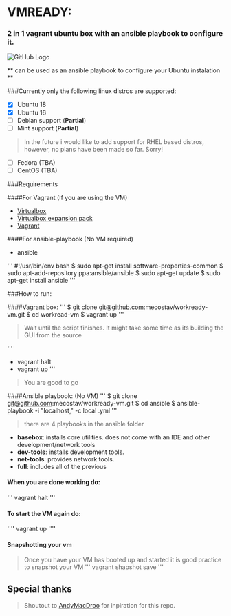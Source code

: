 # VMREADY:
### 2 in 1 vagrant ubuntu box with an ansible playbook to configure it.

![GitHub Logo](https://media2.giphy.com/media/l1CC5T7JDUfU62uTC/source.gif)

** can be used as an ansible playbook to configure your Ubuntu instalation **

###Currently only the following linux distros are supported:

- [x] Ubuntu 18
- [x] Ubuntu 16
- [ ] Debian support (**Partial**)
- [ ] Mint support   (**Partial**)

> In the future i would like to add support for RHEL based distros, however, no plans have been made so far. Sorry!

- [ ] Fedora (TBA)
- [ ] CentOS (TBA)

###Requirements

####For Vagrant (If you are using the VM)

- [Virtualbox](https://www.virtualbox.org/wiki/Downloads)
- [Virtualbox expansion pack](https://download.virtualbox.org/virtualbox/6.0.10/Oracle_VM_VirtualBox_Extension_Pack-6.0.10.vbox-extpack)
- [Vagrant](https://www.vagrantup.com/)

####For ansible-playbook (No VM required)
- ansible

'''
#!/usr/bin/env bash
$ sudo apt-get install software-properties-common
$ sudo apt-add-repository ppa:ansible/ansible
$ sudo apt-get update
$ sudo apt-get install ansible
'''

###How to run:

####Vagrant box:
'''
$ git clone git@github.com:mecostav/workready-vm.git
$ cd workread-vm
$ vagrant up
'''

>Wait until the script finishes. It might take some time as its building the GUI from the source

'''
- vagrant halt
- vagrant up
'''

>You are good to go

####Ansible playbook: (No VM)
'''
$ git clone git@github.com:mecostav/workready-vm.git
$ cd ansible
$ ansible-playbook -i "localhost," -c local <playbook-name>.yml
'''

> there are 4 playbooks in the ansible folder

* **basebox**:      installs core utilities. does not come with an IDE and other development/network tools
* **dev-tools**:    installs development tools.
* **net-tools**:    provides network tools.
* **full**:         includes all of the previous

#### When you are done working do:
'''
vagrant halt
'''

#### To start the VM again do:
''''
vagrant up
''''

#### Snapshotting your vm
>Once you have your VM has booted up and started it is good practice to snapshot your VM
'''
vagrant shapshot save <snapshot-name>
'''

## Special thanks

> Shoutout to [AndyMacDroo](https://github.com/AndyMacDroo) for inpiration for this repo.